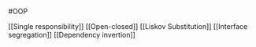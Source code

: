 #OOP

[[Single responsibility]]
[[Open-closed]]
[[Liskov Substitution]]
[[Interface segregation]]
[[Dependency invertion]]